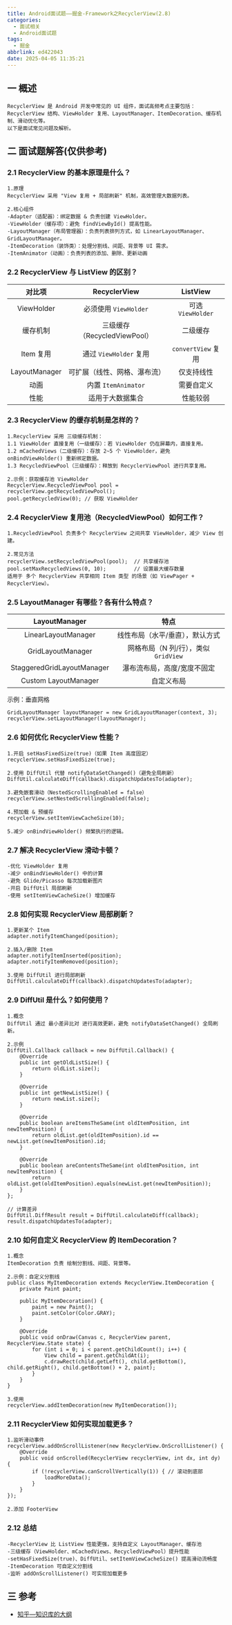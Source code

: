```yaml
---
title: Android面试题——掘金-Framework之RecyclerView(2.8)
categories:
  - 面试相关
  - Android面试题
tags:
  - 掘金
abbrlink: ed422043
date: 2025-04-05 11:35:21
---
```

## 一 概述

```
RecyclerView 是 Android 开发中常见的 UI 组件，面试高频考点主要包括：
RecyclerView 结构、ViewHolder 复用、LayoutManager、ItemDecoration、缓存机制、滑动优化等。
以下是面试常见问题及解析。
```

<!--more-->

## 二 面试题解答(仅供参考)

### 2.1 RecyclerView 的基本原理是什么？

```
1.原理
RecyclerView 采用 "View 复用 + 局部刷新" 机制，高效管理大数据列表。

2.核心组件
-Adapter（适配器）：绑定数据 & 负责创建 ViewHolder。
-ViewHolder（缓存项）：避免 findViewById() 提高性能。
-LayoutManager（布局管理器）：负责列表排列方式，如 LinearLayoutManager、GridLayoutManager。
-ItemDecoration（装饰类）：处理分割线、间距、背景等 UI 需求。
-ItemAnimator（动画）：负责列表的添加、删除、更新动画
```

### 2.2 RecyclerView 与 ListView 的区别？

|    对比项     |         RecyclerView         |      ListView      |
| :-----------: | :--------------------------: | :----------------: |
|  ViewHolder   |    必须使用 `ViewHolder`     | 可选 `ViewHolder`  |
|   缓存机制    | 三级缓存（RecycledViewPool） |      二级缓存      |
|   Item 复用   |    通过 `ViewHolder` 复用    | `convertView` 复用 |
| LayoutManager | 可扩展（线性、网格、瀑布流） |     仅支持线性     |
|     动画      |     内置 `ItemAnimator`      |     需要自定义     |
|     性能      |       适用于大数据集合       |      性能较弱      |

### 2.3 RecyclerView 的缓存机制是怎样的？

```
1.RecyclerView 采用 三级缓存机制：
1.1 ViewHolder 直接复用（一级缓存）：若 ViewHolder 仍在屏幕内，直接复用。
1.2 mCachedViews（二级缓存）：存放 2~5 个 ViewHolder，避免 onBindViewHolder() 重新绑定数据。
1.3 RecycledViewPool（三级缓存）：释放到 RecyclerViewPool 进行共享复用。

2.示例：获取缓存池 ViewHolder
RecyclerView.RecycledViewPool pool = recyclerView.getRecycledViewPool();
pool.getRecycledView(0); // 获取 ViewHolder
```

### 2.4 RecyclerView 复用池（RecycledViewPool）如何工作？

```
1.RecycledViewPool 负责多个 RecyclerView 之间共享 ViewHolder，减少 View 创建。

2.常见方法
recyclerView.setRecycledViewPool(pool);  // 共享缓存池
pool.setMaxRecycledViews(0, 10);         // 设置最大缓存数量
适用于 多个 RecyclerView 共享相同 Item 类型 的场景（如 ViewPager + RecyclerView）。
```

### 2.5 LayoutManager 有哪些？各有什么特点？

|       LayoutManager        |                 特点                 |
| :------------------------: | :----------------------------------: |
|    LinearLayoutManager     |   线性布局（水平/垂直），默认方式    |
|     GridLayoutManager      | 网格布局（N 列/行），类似 `GridView` |
| StaggeredGridLayoutManager |     瀑布流布局，高度/宽度不固定      |
|    Custom LayoutManager    |              自定义布局              |

示例：垂直网格

```
GridLayoutManager layoutManager = new GridLayoutManager(context, 3);
recyclerView.setLayoutManager(layoutManager);
```

### 2.6 如何优化 RecyclerView 性能？

```
1.开启 setHasFixedSize(true)（如果 Item 高度固定）
recyclerView.setHasFixedSize(true);

2.使用 DiffUtil 代替 notifyDataSetChanged()（避免全局刷新）
DiffUtil.calculateDiff(callback).dispatchUpdatesTo(adapter);

3.避免嵌套滑动（NestedScrollingEnabled = false）
recyclerView.setNestedScrollingEnabled(false);

4.预加载 & 预缓存
recyclerView.setItemViewCacheSize(10);

5.减少 onBindViewHolder() 频繁执行的逻辑。
```

### 2.7 解决 RecyclerView 滑动卡顿？

```
-优化 ViewHolder 复用
-减少 onBindViewHolder() 中的计算
-避免 Glide/Picasso 每次加载新图片
-开启 DiffUtil 局部刷新
-使用 setItemViewCacheSize() 增加缓存
```

### 2.8 如何实现 RecyclerView 局部刷新？

```
1.更新某个 Item
adapter.notifyItemChanged(position);

2.插入/删除 Item
adapter.notifyItemInserted(position);
adapter.notifyItemRemoved(position);

3.使用 DiffUtil 进行局部刷新
DiffUtil.calculateDiff(callback).dispatchUpdatesTo(adapter);
```

### 2.9 DiffUtil 是什么？如何使用？

```
1.概念
DiffUtil 通过 最小差异比对 进行高效更新，避免 notifyDataSetChanged() 全局刷新。

2.示例
DiffUtil.Callback callback = new DiffUtil.Callback() {
    @Override
    public int getOldListSize() {
        return oldList.size();
    }

    @Override
    public int getNewListSize() {
        return newList.size();
    }

    @Override
    public boolean areItemsTheSame(int oldItemPosition, int newItemPosition) {
        return oldList.get(oldItemPosition).id == newList.get(newItemPosition).id;
    }

    @Override
    public boolean areContentsTheSame(int oldItemPosition, int newItemPosition) {
        return oldList.get(oldItemPosition).equals(newList.get(newItemPosition));
    }
};

// 计算差异
DiffUtil.DiffResult result = DiffUtil.calculateDiff(callback);
result.dispatchUpdatesTo(adapter);
```

### 2.10 如何自定义 RecyclerView 的 ItemDecoration？

```
1.概念
ItemDecoration 负责 绘制分割线、间距、背景等。

2.示例：自定义分割线
public class MyItemDecoration extends RecyclerView.ItemDecoration {
    private Paint paint;

    public MyItemDecoration() {
        paint = new Paint();
        paint.setColor(Color.GRAY);
    }

    @Override
    public void onDraw(Canvas c, RecyclerView parent, RecyclerView.State state) {
        for (int i = 0; i < parent.getChildCount(); i++) {
            View child = parent.getChildAt(i);
            c.drawRect(child.getLeft(), child.getBottom(), child.getRight(), child.getBottom() + 2, paint);
        }
    }
}

3.使用
recyclerView.addItemDecoration(new MyItemDecoration());
```

### 2.11 RecyclerView 如何实现加载更多？

```
1.监听滑动事件
recyclerView.addOnScrollListener(new RecyclerView.OnScrollListener() {
    @Override
    public void onScrolled(RecyclerView recyclerView, int dx, int dy) {
        if (!recyclerView.canScrollVertically(1)) { // 滚动到底部
            loadMoreData();
        }
    }
});

2.添加 FooterView
```

### 2.12 总结

```
-RecyclerView 比 ListView 性能更强，支持自定义 LayoutManager、缓存池
-三级缓存（ViewHolder、mCachedViews、RecycledViewPool）提升性能
-setHasFixedSize(true)、DiffUtil、setItemViewCacheSize() 提高滑动流畅度
-ItemDecoration 可自定义分割线
-监听 addOnScrollListener() 可实现加载更多
```

##  三 参考

* [知乎—知识库的大纲](https://juejin.cn/post/7480464724096057381)

